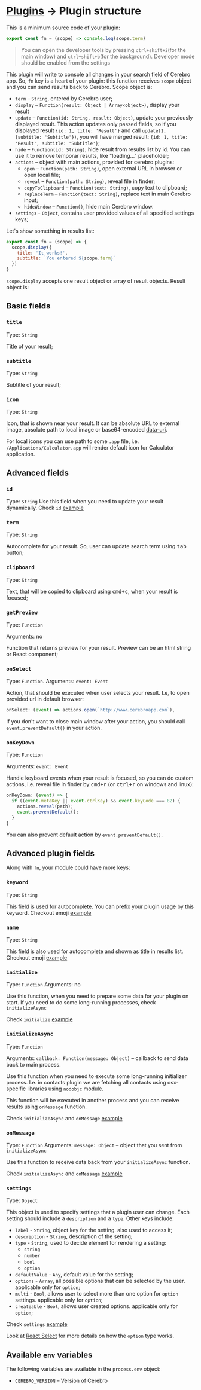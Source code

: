# [Plugins](../plugins.md) → Plugin structure

This is a minimum source code of your plugin:

```js
export const fn = (scope) => console.log(scope.term)
```

> You can open the developer tools by pressing `ctrl+shift+i`(for the main window) and `ctrl+shift+b`(for the background). Developer mode should be enabled from the settings

This plugin will write to console all changes in your search field of Cerebro app. So, `fn` key is a heart of your plugin: this function receives `scope` object and you can send results back to Cerebro. Scope object is:

* `term` – `String`, entered by Cerebro user;
* `display` – `Function(result: Object | Array<object>)`, display your result
* `update` – `Function(id: String, result: Object)`, update your previously displayed result. This action updates only passed fields, so if you displayed result `{id: 1, title: 'Result'}` and call `update(1, {subtitle: 'Subtitle'})`, you will have merged result: `{id: 1, title: 'Result', subtitle: 'Subtitle'}`;
* `hide` – `Function(id: String)`, hide result from results list by id. You can use it to remove temporar results, like "loading..." placeholder;
* `actions` – object with main actions, provided for cerebro plugins:
  * `open` – `Function(path: String)`, open external URL in browser or open local file;
  * `reveal` – `Function(path: String)`, reveal file in finder;
  * `copyToClipboard` – `Function(text: String)`, copy text to clipboard;
  * `replaceTerm` – `Function(text: String)`, replace text in main Cerebro input;
  * `hideWindow` – `Function()`, hide main Cerebro window.
* `settings` - `Object`, contains user provided values of all specified settings keys;

Let's show something in results list:

```js
export const fn = (scope) => {
  scope.display({
    title: 'It works!',
    subtitle: `You entered ${scope.term}`
  })
}
```

`scope.display` accepts one result object or array of result objects. Result object is:

## Basic fields

### `title`

Type: `String`

Title of your result;

### `subtitle`

Type: `String`

Subtitle of your result;

### `icon`

Type: `String`

Icon, that is shown near your result. It can be absolute URL to external image, absolute path to local image or base64-encoded [data-uri](https://developer.mozilla.org/en-US/docs/Web/HTTP/Basics_of_HTTP/Data_URIs).

For local icons you can use path to some `.app` file, i.e. `/Applications/Calculator.app` will render default icon for Calculator application.

## Advanced fields

### `id`

Type: `String`
Use this field when you need to update your result dynamically. Check `id` [example](./examples.md#using-id)

### `term`

Type: `String`

Autocomplete for your result. So, user can update search term using <kbd>tab</kbd> button;

### `clipboard`

Type: `String`

Text, that will be copied to clipboard using <kbd>cmd+c</kbd>, when your result is focused;

### `getPreview`

Type: `Function`

Arguments: no

Function that returns preview for your result. Preview can be an html string or React component;

### `onSelect`

Type: `Function`.
Arguments: `event: Event`

Action, that should be executed when user selects your result. I.e, to open provided url in default browser:

```js
onSelect: (event) => actions.open(`http://www.cerebroapp.com`),
```

If you don't want to close main window after your action, you should call `event.preventDefault()` in your action.

### `onKeyDown`

Type: `Function`

Arguments: `event: Event`

Handle keyboard events when your result is focused, so you can do custom actions, i.e. reveal file in finder by <kbd>cmd+r</kbd> (or <kbd>ctrl+r</kbd> on windows and linux):

```js
onKeyDown: (event) => {
  if ((event.metaKey || event.ctrlKey) && event.keyCode === 82) {
    actions.reveal(path);
    event.preventDefault();
  }
}
```

You can also prevent default action by `event.preventDefault()`.

## Advanced plugin fields

Along with `fn`, your module could have more keys:

### `keyword`

Type: `String`

This field is used for autocomplete. You can prefix your plugin usage by this keyword. Checkout emoji [example](./examples.md#using-keyword-and-name)

### `name`

Type: `String`

This field is also used for autocomplete and shown as title in results list. Checkout emoji [example](./examples.md#using-keyword-and-name)

### `initialize`

Type: `Function`
Arguments: no

Use this function, when you need to prepare some data for your plugin on start. If you need to do some long-running processes, check `initializeAsync`

Check `initialize` [example](./examples.md#using-initialize)

### `initializeAsync`

Type: `Function`

Arguments: `callback: Function(message: Object)` – callback to send data back to main process.

Use this function when you need to execute some long-running initializer process. I.e. in contacts plugin we are fetching all contacts using osx-specific libraries using `nodobjc` module.

This function will be executed in another process and you can receive results using `onMessage` function.

Check `initializeAsync` and `onMessage` [example](./examples.md#using-initializeasync-and-onmessage)

### `onMessage`

Type: `Function`
Arguments: `message: Object` – object that you sent from `initializeAsync`

Use this function to receive data back from your `initializeAsync` function.

Check `initializeAsync` and `onMessage` [example](./examples.md#using-initializeasync-and-onmessage)

### `settings`

Type: `Object`

This object is used to specify settings that a plugin user can change. Each setting should include a `description` and a `type`. Other keys include:

* `label` - `String`, object key for the setting. also used to access it;
* `description` -  `String`, description of the setting;
* `type` - `String`, used to decide element for rendering a setting:
  * `string`
  * `number`
  * `bool`
  * `option`
* `defaultValue` - `Any`, default value for the setting;
* `options` - `Array`, all possible options that can be selected by the user. applicable only for `option`;
* `multi` - `Bool`, allows user to select more than one option for `option` settings. applicable only for `option`;
* `createable` - `Bool`, allows user created options. applicable only for `option`;

Check `settings` [example](./examples.md#using-settings)

Look at [React Select](https://github.com/JedWatson/react-select) for more details on how the `option` type works.

## Available `env` variables

The following variables are available in the `process.env` object:

* `CEREBRO_VERSION` – Version of Cerebro

